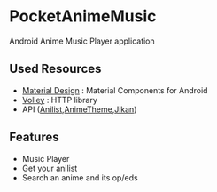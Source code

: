 # PocketAnimeMusic
 
Android Anime Music Player application

## Used Resources

- [Material Design](https://material.io/develop/android) : Material Components for Android
- [Volley](https://github.com/google/volley) : HTTP library
- API ([Anilist](https://github.com/AniList/ApiV2-GraphQL-Docs),[AnimeTheme](https://animethemes.moe/),[Jikan](https://jikan.moe/))

## Features

- Music Player
- Get your anilist 
- Search an anime and its op/eds

